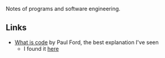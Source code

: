 Notes of programs and software engineering.

## Links

- [What is code](https://www.bloomberg.com/graphics/2015-paul-ford-what-is-code/) by Paul Ford, the best explanation I've seen
	- I found it [here](https://porges.notion.site/An-Occult-History-of-Computing-Further-Reading-Sources-89743856980648f8b531cb870a48aacf)